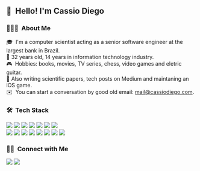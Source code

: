 ## 👋 &nbsp;Hello! I'm Cassio Diego

### 👨🏻‍💻 &nbsp;About Me

🎓 &nbsp;I'm a computer scientist acting as a senior software engineer at the largest bank in Brazil.\
🖖 32 years old, 14 years in information technology industry.\
🎮 &nbsp;Hobbies: books, movies, TV series, chess, video games and eletric guitar.\
🚀 Also writing scientific papers, tech posts on Medium and maintaning an iOS game.\
✉️ &nbsp;You can start a conversation by good old email: mail@cassiodiego.com.

### 🛠 &nbsp;Tech Stack
<p>
  <a href="#"><img src="https://img.shields.io/badge/-Swift-333333?style=flat&logo=Swift"/></a>
  <a href="#"><img src="https://img.shields.io/badge/-Xcode-333333?style=flat&logo=Xcode&logoColor=00599C"/></a>
  <a href="#"><img src="https://img.shields.io/badge/-Visual%20Studio%20Code-333333?style=flat&logo=visual-studio-code&logoColor=007ACC"/></a>
  <a href="#"><img src="https://img.shields.io/badge/-Shell%20script-333333?style=flat&logo=shell"/></a>
  <a href="#"><img src="https://img.shields.io/badge/-Ruby-333333?style=flat&logo=ruby"/></a>
  <a href="#"><img src="https://img.shields.io/badge/-Git-333333?style=flat&logo=git"/></a>
  <a href="#"><img src="https://img.shields.io/badge/-GitHub-333333?style=flat&logo=github"/></a><br />
  <a href="#"><img src="https://img.shields.io/badge/-C++-333333?style=flat&logo=C%2B%2B&logoColor=00599C"/></a>
  <a href="#"><img src="https://img.shields.io/badge/-Markdown-333333?style=flat&logo=markdown"/></a>
  <a href="#"><img src="https://img.shields.io/badge/-HTML-333333?style=flat&logo=HTML5"/></a>
  <a href="#"><img src="https://img.shields.io/badge/-CSS-333333?style=flat&logo=CSS3&logoColor=1572B6"/></a>
  <a href="#"><img src="https://img.shields.io/badge/-Firebase-333333?style=flat&logo=firebase"/></a>
  <a href="#"><img src="https://img.shields.io/badge/-AWS-333333?style=flat&logo=amazon-aws"/></a>
  <a href="#"><img src="https://img.shields.io/badge/-Docker-333333?style=flat&logo=docker"/></a>
  <a href="#"><img src="https://img.shields.io/badge/-K8s-333333?style=flat&logo=Kubernetes"/></a>
</p>

### 🤝🏻 &nbsp;Connect with Me
<p>
<a href="https://twitter.com/cassiodiego"><img src="https://img.shields.io/badge/-@cassiodiego-0077B5?style=flat&logo=Twitter&logoColor=white"/></a>
<a href="https://medium.com/@cassiodiego"><img src="https://img.shields.io/badge/-@cassiodiego-000000?style=flat&logo=Medium&logoColor=white"/></a>
</p>
